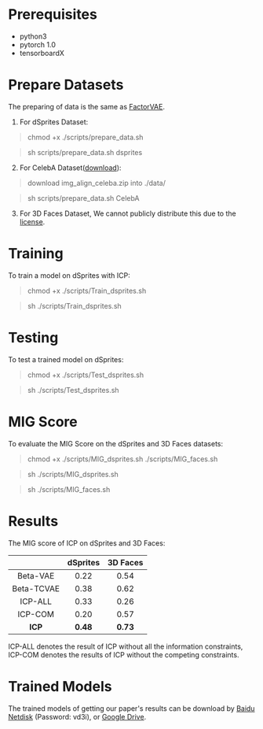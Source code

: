 # Prerequisites
- python3
- pytorch 1.0
- tensorboardX

# Prepare Datasets
The preparing of data is the same as [FactorVAE](https://github.com/1Konny/FactorVAE).

1. For dSprites Dataset:

> chmod +x ./scripts/prepare_data.sh

> sh scripts/prepare_data.sh dsprites

2. For CelebA Dataset([download](http://mmlab.ie.cuhk.edu.hk/projects/CelebA.html)):

> download img_align_celeba.zip into ./data/

> sh scripts/prepare_data.sh CelebA

3. For 3D Faces Dataset, We cannot publicly distribute this due to the [license](https://faces.dmi.unibas.ch/bfm/main.php?nav=1-2&id=downloads).

# Training
To train a model on dSprites with ICP:
> chmod +x ./scripts/Train_dsprites.sh

> sh ./scripts/Train_dsprites.sh

# Testing
To test a trained model on dSprites:
> chmod +x ./scripts/Test_dsprites.sh

> sh ./scripts/Test_dsprites.sh

# MIG Score
To evaluate the MIG Score on the dSprites and 3D Faces datasets:
> chmod +x ./scripts/MIG_dsprites.sh ./scripts/MIG_faces.sh

> sh ./scripts/MIG_dsprites.sh

> sh ./scripts/MIG_faces.sh

# Results
The MIG score of ICP on dSprites and 3D Faces:

|          | dSprites | 3D Faces  |
|   :---:  |:--------:|:--------: |
|Beta-VAE  |0.22      |0.54       |
|Beta-TCVAE|0.38      |0.62       |
|ICP-ALL   |0.33      |0.26       |
|ICP-COM   |0.20      |0.57       |
|**ICP**   |**0.48**  |**0.73**   |

ICP-ALL denotes the result of ICP without all the information constraints, ICP-COM denotes the results of ICP without the competing constraints.

# Trained Models
The trained models of getting our paper's results can be download by [Baidu Netdisk](https://pan.baidu.com/s/1JLQrOvVWbWIXzu_A2l4Ccw) (Password: vd3i), or [Google Drive](https://drive.google.com/drive/folders/19mBHxAVYALPzIQLvvL0uU9-XMLEttBc6?usp=sharing).
